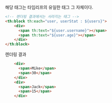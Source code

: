 해당 태그는 타임리프의 유일한 태그 그 자체이다.

```html
<!-- 렌더링 결과에서는 사라지는 태그 -->
<th:block th:each="user, userStat : ${users}">
    <div>
      <span th:text="${user.username}"></span>
      <span th:text="${user.age}"></span>
    </div>
</th:block>
```

렌더링 결과

```html
    <div>
      <span>Mike</span>
      <span>30</span>
    </div>
    <div>
      <span>Jack</span>
      <span>15</span>
    </div>

```

